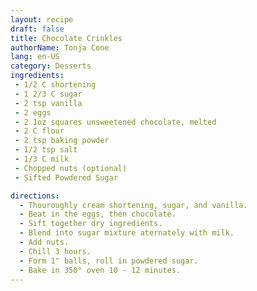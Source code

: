 ```yaml
---
layout: recipe
draft: false
title: Chocolate Crinkles
authorName: Tonja Cone
lang: en-US
category: Desserts
ingredients:
 - 1/2 C shortening
 - 1 2/3 C sugar
 - 2 tsp vanilla
 - 2 eggs
 - 2 1oz squares unsweetened chocolate, melted
 - 2 C flour
 - 2 tsp baking powder
 - 1/2 tsp salt
 - 1/3 C milk
 - Chopped nuts (optional)
 - Sifted Powdered Sugar

directions:
  - Thouroughly cream shortening, sugar, and vanilla.
  - Beat in the eggs, then chocolate.
  - Sift together dry ingredients.
  - Blend into sugar mixture aternately with milk.
  - Add nuts.
  - Chill 3 hours.
  - Form 1" balls, roll in powdered sugar.
  - Bake in 350° oven 10 - 12 minutes.
---
```

